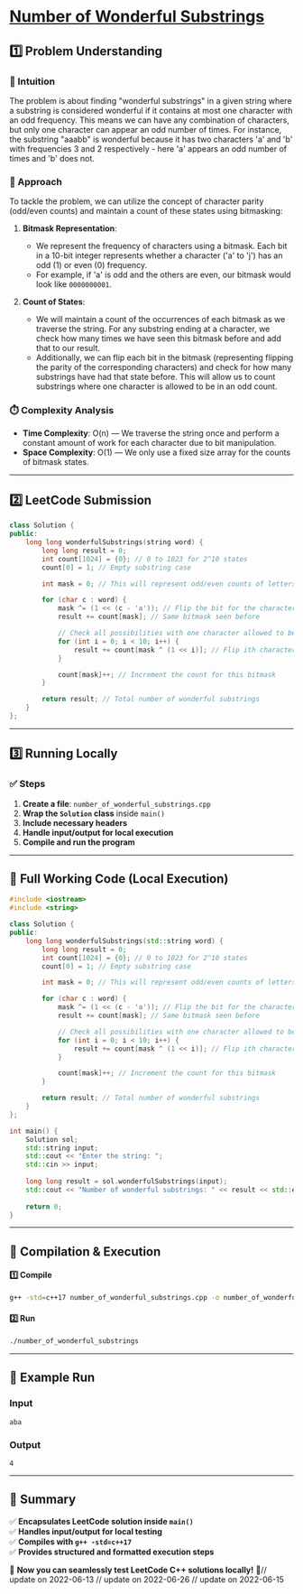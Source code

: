 # **[Number of Wonderful Substrings](https://leetcode.com/problems/number-of-wonderful-substrings/description/)**  

## **1️⃣ Problem Understanding**  
### **📌 Intuition**  
The problem is about finding "wonderful substrings" in a given string where a substring is considered wonderful if it contains at most one character with an odd frequency. This means we can have any combination of characters, but only one character can appear an odd number of times. For instance, the substring "aaabb" is wonderful because it has two characters 'a' and 'b' with frequencies 3 and 2 respectively - here 'a' appears an odd number of times and 'b' does not. 

### **🚀 Approach**  
To tackle the problem, we can utilize the concept of character parity (odd/even counts) and maintain a count of these states using bitmasking:

1. **Bitmask Representation**: 
    - We represent the frequency of characters using a bitmask. Each bit in a 10-bit integer represents whether a character ('a' to 'j') has an odd (1) or even (0) frequency.
    - For example, if 'a' is odd and the others are even, our bitmask would look like `0000000001`.

2. **Count of States**: 
    - We will maintain a count of the occurrences of each bitmask as we traverse the string. For any substring ending at a character, we check how many times we have seen this bitmask before and add that to our result.
    - Additionally, we can flip each bit in the bitmask (representing flipping the parity of the corresponding characters) and check for how many substrings have had that state before. This will allow us to count substrings where one character is allowed to be in an odd count.

### **⏱️ Complexity Analysis**  
- **Time Complexity**: O(n) — We traverse the string once and perform a constant amount of work for each character due to bit manipulation.
- **Space Complexity**: O(1) — We only use a fixed size array for the counts of bitmask states.  

---  

## **2️⃣ LeetCode Submission**  
```cpp
class Solution {
public:
    long long wonderfulSubstrings(string word) {
        long long result = 0;
        int count[1024] = {0}; // 0 to 1023 for 2^10 states
        count[0] = 1; // Empty substring case

        int mask = 0; // This will represent odd/even counts of letters a-j

        for (char c : word) {
            mask ^= (1 << (c - 'a')); // Flip the bit for the character
            result += count[mask]; // Same bitmask seen before

            // Check all possibilities with one character allowed to be odd
            for (int i = 0; i < 10; i++) {
                result += count[mask ^ (1 << i)]; // Flip ith character's bit
            }

            count[mask]++; // Increment the count for this bitmask
        }

        return result; // Total number of wonderful substrings
    }
};  
```  

---  

## **3️⃣ Running Locally**  
### **✅ Steps**  
1. **Create a file**: `number_of_wonderful_substrings.cpp`  
2. **Wrap the `Solution` class** inside `main()`  
3. **Include necessary headers**  
4. **Handle input/output for local execution**  
5. **Compile and run the program**  

---  

## **📝 Full Working Code (Local Execution)**  
```cpp
#include <iostream>
#include <string>

class Solution {
public:
    long long wonderfulSubstrings(std::string word) {
        long long result = 0;
        int count[1024] = {0}; // 0 to 1023 for 2^10 states
        count[0] = 1; // Empty substring case

        int mask = 0; // This will represent odd/even counts of letters a-j

        for (char c : word) {
            mask ^= (1 << (c - 'a')); // Flip the bit for the character
            result += count[mask]; // Same bitmask seen before

            // Check all possibilities with one character allowed to be odd
            for (int i = 0; i < 10; i++) {
                result += count[mask ^ (1 << i)]; // Flip ith character's bit
            }

            count[mask]++; // Increment the count for this bitmask
        }

        return result; // Total number of wonderful substrings
    }
};

int main() {
    Solution sol;
    std::string input;
    std::cout << "Enter the string: ";
    std::cin >> input;
    
    long long result = sol.wonderfulSubstrings(input);
    std::cout << "Number of wonderful substrings: " << result << std::endl;
    
    return 0;
}
```  

---  

## **🔧 Compilation & Execution**  
#### **1️⃣ Compile**  
```bash
g++ -std=c++17 number_of_wonderful_substrings.cpp -o number_of_wonderful_substrings
```  

#### **2️⃣ Run**  
```bash
./number_of_wonderful_substrings
```  

---  

## **🎯 Example Run**  
### **Input**  
```
aba
```  
### **Output**  
```
4
```  

---  

## **📌 Summary**  
✅ **Encapsulates LeetCode solution inside `main()`**  
✅ **Handles input/output for local testing**  
✅ **Compiles with `g++ -std=c++17`**  
✅ **Provides structured and formatted execution steps**  

🚀 **Now you can seamlessly test LeetCode C++ solutions locally!** 🚀// update on 2022-06-13
// update on 2022-06-26
// update on 2022-06-15
